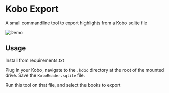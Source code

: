 # Kobo Export

A small commandline tool to export highlights from a Kobo sqlite file

![Demo](https://github.com/imcauley/KoboNotes/blob/main/demo.gif?raw=true)

## Usage

Install from requirements.txt

Plug in your Kobo, navigate to the `.kobo` directory at the root of the mounted drive. Save the `KoboReader.sqlite` file.

Run this tool on that file, and select the books to export
